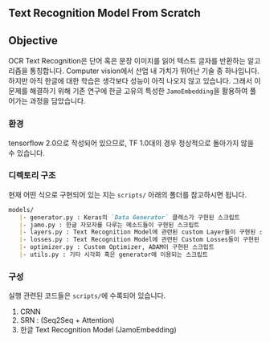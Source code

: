 Text Recognition Model From Scratch
---

## Objective

OCR Text Recognition은 단어 혹은 문장 이미지를 읽어 텍스트 글자를 반환하는 알고리즘을 통칭합니다. Computer vision에서 산업 내 가치가 뛰어난 기술 중 하나입니다. 하지만 아직 한글에 대한 학습은 생각보다 성능이 아직 나오지 않고 있습니다. 그래서 이 문제를 해결하기 위해 기존 연구에 한글 고유의 특성한 `JamoEmbedding`을 활용하여 풀어가는 과정을 담았습니다.

### 환경

tensorflow 2.0으로 작성되어 있으므로, TF 1.0대의 경우 정상적으로 돌아가지 않을 수 있습니다.

### 디렉토리 구조

현재 어떤 식으로 구현되어 있는 지는 `scripts/` 아래의 폴더를 참고하시면 됩니다. <br>
````markdown
models/
   |- generator.py : Keras의 `Data Generator` 클래스가 구현된 스크립트 
   |- jamo.py : 한글 자모자를 다루는 메소드들이 구현된 스크립트
   |- layers.py : Text Recognition Model에 관련된 custom Layer들이 구현된 스크립트
   |- losses.py : Text Recognition Model에 관련된 Custom Losses들이 구현된 스크립트 
   |- optimizer.py : Custom Optimizer, ADAM이 구현된 스크립트
   |- utils.py : 기타 시각화 혹은 generator에 이용되는 스크립트
````

### 구성

실행 관련된 코드들은 `scripts/`에 수록되어 있습니다.

1. CRNN 
2. SRN : (Seq2Seq + Attention)
3. 한글 Text Recognition Model (JamoEmbedding)

